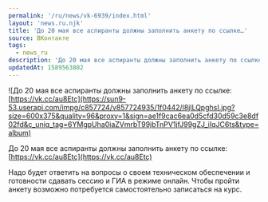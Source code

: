 ```yaml
---
permalink: '/ru/news/vk-6939/index.html'
layout: 'news.ru.njk'
title: 'До 20 мая все аспиранты должны заполнить анкету по ссылке…'
source: ВКонтакте
tags:
  - news_ru
description: 'До 20 мая все аспиранты должны заполнить анкету по ссылке…'
updatedAt: 1589563802
---
```

![До 20 мая все аспиранты должны заполнить анкету по ссылке:[https://vk.cc/au8Etc](https://sun9-53.userapi.com/impg/c857724/v857724935/1f0442/l8jlLQpghsI.jpg?size=600x375&quality=96&proxy=1&sign=ae1f9cac6ea0d5cfd30d59c3e8df02fd&c_uniq_tag=6YMgpUha0iaZVmrbT99jbTnPV1jfJ99gZJ_iIqJC6ts&type=album)

До 20 мая все аспиранты должны заполнить анкету по ссылке: [https://vk.cc/au8Etc](https://vk.cc/au8Etc)

Надо будет ответить на вопросы о своем техническом обеспечении и готовности сдавать сессию и ГИА в режиме онлайн. Чтобы пройти анкету возможно потребуется самостоятельно записаться на курс.
